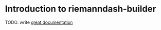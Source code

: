 # Introduction to riemanndash-builder

TODO: write [great documentation](http://jacobian.org/writing/what-to-write/)
